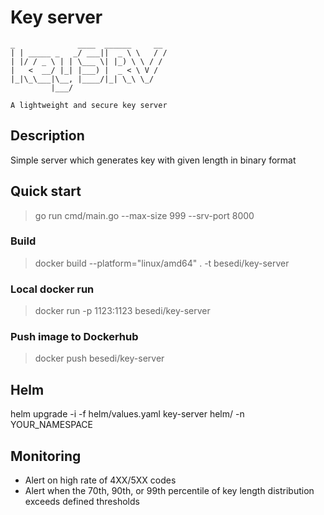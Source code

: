 # Key server
```
_              ____  ______     __
| | _____ _   _/ ___||  _ \ \   / /
| |/ / _ \ | | \___ \| |_) \ \ / /
|   <  __/ |_| |___) |  _ < \ V /
|_|\_\___|\__, |____/|_| \_\ \_/
         |___/

A lightweight and secure key server
```
## Description
Simple server which generates key with given length in binary format

## Quick start
> go run cmd/main.go --max-size 999 --srv-port 8000
### Build
> docker build --platform="linux/amd64" . -t besedi/key-server
### Local docker run
> docker run -p 1123:1123 besedi/key-server
### Push image to Dockerhub
> docker push besedi/key-server

## Helm
helm upgrade -i -f helm/values.yaml key-server helm/ -n YOUR_NAMESPACE

## Monitoring
- Alert on high rate of 4XX/5XX codes
- Alert when the 70th, 90th, or 99th percentile of key length distribution exceeds defined thresholds
